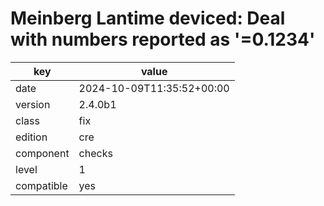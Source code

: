 [//]: # (werk v2)
# Meinberg Lantime deviced: Deal with numbers reported as '=0.1234'

key        | value
---------- | ---
date       | 2024-10-09T11:35:52+00:00
version    | 2.4.0b1
class      | fix
edition    | cre
component  | checks
level      | 1
compatible | yes


